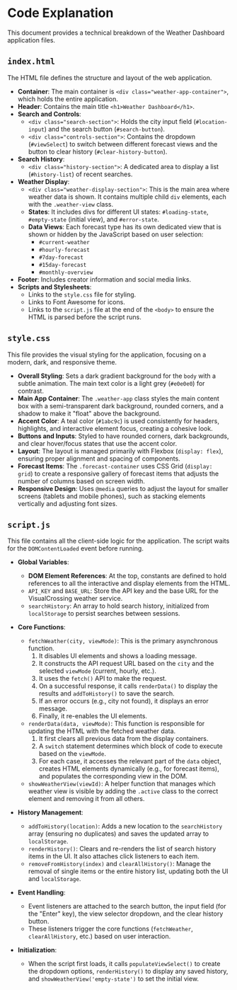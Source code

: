 # Code Explanation

This document provides a technical breakdown of the Weather Dashboard application files.

## `index.html`

The HTML file defines the structure and layout of the web application.

-   **Container**: The main container is `<div class="weather-app-container">`, which holds the entire application.
-   **Header**: Contains the main title `<h1>Weather Dashboard</h1>`.
-   **Search and Controls**:
    -   `<div class="search-section">`: Holds the city input field (`#location-input`) and the search button (`#search-button`).
    -   `<div class="controls-section">`: Contains the dropdown (`#viewSelect`) to switch between different forecast views and the button to clear history (`#clear-history-button`).
-   **Search History**:
    -   `<div class="history-section">`: A dedicated area to display a list (`#history-list`) of recent searches.
-   **Weather Display**:
    -   `<div class="weather-display-section">`: This is the main area where weather data is shown. It contains multiple child `div` elements, each with the `.weather-view` class.
    -   **States**: It includes divs for different UI states: `#loading-state`, `#empty-state` (initial view), and `#error-state`.
    -   **Data Views**: Each forecast type has its own dedicated view that is shown or hidden by the JavaScript based on user selection:
        -   `#current-weather`
        -   `#hourly-forecast`
        -   `#7day-forecast`
        -   `#15day-forecast`
        -   `#monthly-overview`
-   **Footer**: Includes creator information and social media links.
-   **Scripts and Stylesheets**:
    -   Links to the `style.css` file for styling.
    -   Links to Font Awesome for icons.
    -   Links to the `script.js` file at the end of the `<body>` to ensure the HTML is parsed before the script runs.

## `style.css`

This file provides the visual styling for the application, focusing on a modern, dark, and responsive theme.

-   **Overall Styling**: Sets a dark gradient background for the `body` with a subtle animation. The main text color is a light grey (`#e0e0e0`) for contrast.
-   **Main App Container**: The `.weather-app` class styles the main content box with a semi-transparent dark background, rounded corners, and a shadow to make it "float" above the background.
-   **Accent Color**: A teal color (`#1abc9c`) is used consistently for headers, highlights, and interactive element focus, creating a cohesive look.
-   **Buttons and Inputs**: Styled to have rounded corners, dark backgrounds, and clear hover/focus states that use the accent color.
-   **Layout**: The layout is managed primarily with Flexbox (`display: flex`), ensuring proper alignment and spacing of components.
-   **Forecast Items**: The `.forecast-container` uses CSS Grid (`display: grid`) to create a responsive gallery of forecast items that adjusts the number of columns based on screen width.
-   **Responsive Design**: Uses `@media` queries to adjust the layout for smaller screens (tablets and mobile phones), such as stacking elements vertically and adjusting font sizes.

## `script.js`

This file contains all the client-side logic for the application. The script waits for the `DOMContentLoaded` event before running.

-   **Global Variables**:
    -   **DOM Element References**: At the top, constants are defined to hold references to all the interactive and display elements from the HTML.
    -   `API_KEY` and `BASE_URL`: Store the API key and the base URL for the VisualCrossing weather service.
    -   `searchHistory`: An array to hold search history, initialized from `localStorage` to persist searches between sessions.

-   **Core Functions**:
    -   `fetchWeather(city, viewMode)`: This is the primary asynchronous function.
        1.  It disables UI elements and shows a loading message.
        2.  It constructs the API request URL based on the `city` and the selected `viewMode` (current, hourly, etc.).
        3.  It uses the `fetch()` API to make the request.
        4.  On a successful response, it calls `renderData()` to display the results and `addToHistory()` to save the search.
        5.  If an error occurs (e.g., city not found), it displays an error message.
        6.  Finally, it re-enables the UI elements.
    -   `renderData(data, viewMode)`: This function is responsible for updating the HTML with the fetched weather data.
        1.  It first clears all previous data from the display containers.
        2.  A `switch` statement determines which block of code to execute based on the `viewMode`.
        3.  For each case, it accesses the relevant part of the `data` object, creates HTML elements dynamically (e.g., for forecast items), and populates the corresponding view in the DOM.
    -   `showWeatherView(viewId)`: A helper function that manages which weather view is visible by adding the `.active` class to the correct element and removing it from all others.

-   **History Management**:
    -   `addToHistory(location)`: Adds a new location to the `searchHistory` array (ensuring no duplicates) and saves the updated array to `localStorage`.
    -   `renderHistory()`: Clears and re-renders the list of search history items in the UI. It also attaches click listeners to each item.
    -   `removeFromHistory(index)` and `clearAllHistory()`: Manage the removal of single items or the entire history list, updating both the UI and `localStorage`.

-   **Event Handling**:
    -   Event listeners are attached to the search button, the input field (for the "Enter" key), the view selector dropdown, and the clear history button.
    -   These listeners trigger the core functions (`fetchWeather`, `clearAllHistory`, etc.) based on user interaction.

-   **Initialization**:
    -   When the script first loads, it calls `populateViewSelect()` to create the dropdown options, `renderHistory()` to display any saved history, and `showWeatherView('empty-state')` to set the initial view.

